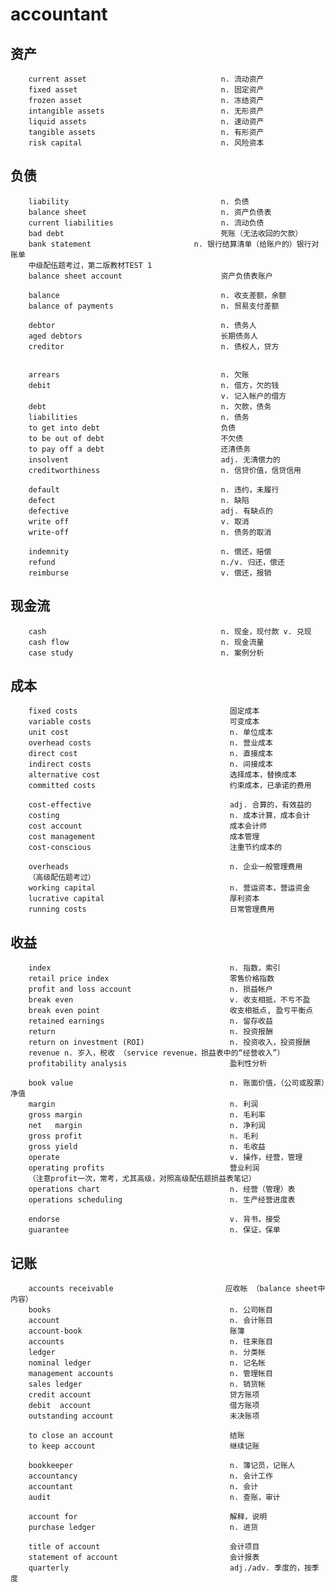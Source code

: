# accountant
## 资产
        current asset                              n. 流动资产
        fixed asset                                n. 固定资产
        frozen asset                               n. 冻结资产
        intangible assets                          n. 无形资产
        liquid assets                              n. 速动资产
        tangible assets                            n. 有形资产
        risk capital                               n. 风险资本
## 负债 
        liability                                  n. 负债 
        balance sheet                              n. 资产负债表
        current liabilities                        n. 流动负债
        bad debt                                   死账（无法收回的欠款）
        bank statement                       n. 银行结算清单（给账户的）银行对账单
        中级配伍题考过，第二版教材TEST 1
        balance sheet account                      资产负债表账户 

        balance                                    n. 收支差额，余额
        balance of payments                        n. 贸易支付差额

        debtor                                     n. 债务人
        aged debtors                               长期债务人
        creditor                                   n. 债权人，贷方


        arrears                                    n. 欠账
        debit                                      n. 借方，欠的钱 
                                                   v. 记入帐户的借方
        debt                                       n. 欠款，债务
        liabilities                                n. 债务
        to get into debt                           负债
        to be out of debt                          不欠债
        to pay off a debt                          还清债务
        insolvent                                  adj. 无清偿力的
        creditworthiness                           n. 信贷价值，信贷信用

        default                                    n. 违约，未履行
        defect                                     n. 缺陷
        defective                                  adj. 有缺点的
        write off                                  v. 取消
        write-off                                  n. 债务的取消

        indemnity                                  n. 偿还，赔偿
        refund                                     n./v. 归还，偿还
        reimburse                                  v. 偿还，报销

## 现金流
        cash                                       n. 现金，现付款 v. 兑现
        cash flow                                  n. 现金流量
        case study                                 n. 案例分析
## 成本
        fixed costs                                  固定成本
        variable costs                               可变成本
        unit cost                                    n. 单位成本
        overhead costs                               n. 营业成本
        direct cost                                  n. 直接成本
        indirect costs                               n. 间接成本
        alternative cost                             选择成本，替换成本
        committed costs                              约束成本，已承诺的费用 

        cost-effective                               adj. 合算的，有效益的
        costing                                      n. 成本计算，成本会计
        cost account                                 成本会计师
        cost management                              成本管理
        cost-conscious                               注重节约成本的

        overheads                                    n. 企业一般管理费用
        （高级配伍题考过）
        working capital                              n. 营运资本，营运资金
        lucrative capital                            厚利资本
        running costs                                日常管理费用
## 收益     
        index                                        n. 指数，索引  
        retail price index                           零售价格指数
        profit and loss account                      n. 损益帐户
        break even                                   v. 收支相抵，不亏不盈
        break even point                             收支相抵点, 盈亏平衡点
        retained earnings                            n. 留存收益
        return                                       n. 投资报酬
        return on investment (ROI)                   n. 投资收入，投资报酬 
        revenue n. 岁入，税收 （service revenue，损益表中的“经营收入”）
        profitability analysis                       盈利性分析 

        book value                                   n. 账面价值，（公司或股票）净值
        margin                                       n. 利润
        gross margin                                 n. 毛利率
        net   margin                                 n. 净利润
        gross profit                                 n. 毛利
        gross yield                                  n. 毛收益
        operate                                      v. 操作，经营，管理
        operating profits                            营业利润
        （注意profit一次，常考，尤其高级，对照高级配伍题损益表笔记）
        operations chart                             n. 经营（管理）表
        operations scheduling                        n. 生产经营进度表

        endorse                                      v. 背书，接受
        guarantee                                    n. 保证，保单

## 记账
        accounts receivable                         应收帐 （balance sheet中内容）
        books                                        n. 公司帐目
        account                                      n. 会计账目
        account-book                                 账簿
        accounts                                     n. 往来账目
        ledger                                       n. 分类帐
        nominal ledger                               n. 记名帐
        management accounts                          n. 管理帐目
        sales ledger                                 n. 销货帐
        credit account                               贷方账项
        debit  account                               借方账项
        outstanding account                          未决账项

        to close an account                          结账
        to keep account                              继续记账

        bookkeeper                                   n. 簿记员，记账人
        accountancy                                  n. 会计工作
        accountant                                   n. 会计
        audit                                        n. 查账，审计

        account for                                  解释，说明
        purchase ledger                              n. 进货

        title of account                             会计项目
        statement of account                         会计报表
        quarterly                                    adj./adv. 季度的，按季度
       


